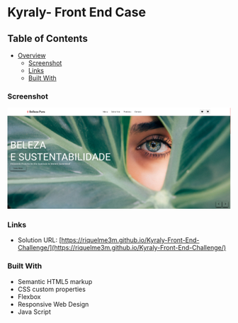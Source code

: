 # Kyraly- Front End Case

## Table of Contents

- [Overview](#overview)
  - [Screenshot](#screenshot)
  - [Links](#links)
  - [Built With](#built-with)


### Screenshot

![](img/screenshot.png)

### Links

- Solution URL: [https://riquelme3m.github.io/Kyraly-Front-End-Challenge/](https://riquelme3m.github.io/Kyraly-Front-End-Challenge/)

### Built With

- Semantic HTML5 markup
- CSS custom properties
- Flexbox
- Responsive Web Design
- Java Script

